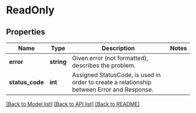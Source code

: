 # ReadOnly

## Properties
Name | Type | Description | Notes
------------ | ------------- | ------------- | -------------
**error** | **string** | Given error (not formatted), describes the problem. | 
**status_code** | **int** | Assigned StatusCode, is used in order to create a relationship between Error and Response. | 

[[Back to Model list]](../README.md#documentation-for-models) [[Back to API list]](../README.md#documentation-for-api-endpoints) [[Back to README]](../README.md)



